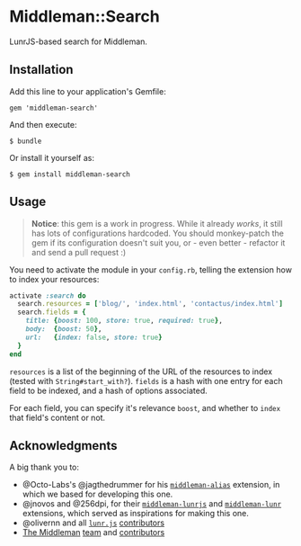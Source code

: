 # Middleman::Search

LunrJS-based search for Middleman.

## Installation

Add this line to your application's Gemfile:

    gem 'middleman-search'

And then execute:

    $ bundle

Or install it yourself as:

    $ gem install middleman-search

## Usage

> **Notice**: this gem is a work in progress. While it already _works_, it still has lots of configurations hardcoded. You should monkey-patch the gem if its configuration doesn't suit you, or - even better - refactor it and send a pull request :)

You need to activate the module in your `config.rb`, telling the extension how to index your resources:

```ruby
activate :search do
  search.resources = ['blog/', 'index.html', 'contactus/index.html']
  search.fields = {
    title: {boost: 100, store: true, required: true},
    body:  {boost: 50},
    url:   {index: false, store: true}
  }
end
```

`resources` is a list of the beginning of the URL of the resources to index (tested with `String#start_with?`). `fields` is a hash with one entry for each field to be indexed, and a hash of options associated.

For each field, you can specify it's relevance `boost`, and whether to `index` that field's content or not.

## Acknowledgments

A big thank you to:
- @Octo-Labs's @jagthedrummer for his [`middleman-alias`](https://github.com/Octo-Labs/middleman-alias) extension, in which we based for developing this one.
- @jnovos and @256dpi, for their [`middleman-lunrjs`](https://github.com/jnovos/middleman-lunrjs) and [`middleman-lunr`](https://github.com/256dpi/middleman-lunr) extensions, which served as inspirations for making this one.
- @olivernn and all [`lunr.js`](http://lunrjs.com/) [contributors](https://github.com/olivernn/lunr.js/graphs/contributors)
- [The Middleman](https://middlemanapp.com/) [team](https://github.com/orgs/middleman/people) and [contributors](https://github.com/middleman/middleman/graphs/contributors)
